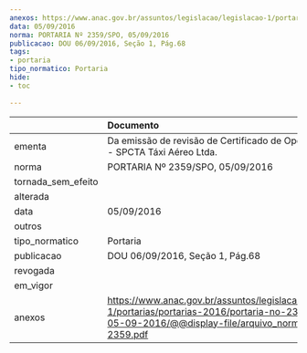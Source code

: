 ```yaml
---
anexos: https://www.anac.gov.br/assuntos/legislacao/legislacao-1/portarias/portarias-2016/portaria-no-2359-spo-05-09-2016/@@display-file/arquivo_norma/PA2016-2359.pdf
data: 05/09/2016
norma: PORTARIA Nº 2359/SPO, 05/09/2016
publicacao: DOU 06/09/2016, Seção 1, Pág.68
tags:
- portaria
tipo_normatico: Portaria
hide: 
- toc 
 
---
```


|                    | Documento                                                                                                                                                      |
|:-------------------|:---------------------------------------------------------------------------------------------------------------------------------------------------------------|
| ementa             | Da emissão de revisão de Certificado de Operador Aéreo - SPCTA Táxi Aéreo Ltda.                                                                                |
| norma              | PORTARIA Nº 2359/SPO, 05/09/2016                                                                                                                               |
| tornada_sem_efeito |                                                                                                                                                                |
| alterada           |                                                                                                                                                                |
| data               | 05/09/2016                                                                                                                                                     |
| outros             |                                                                                                                                                                |
| tipo_normatico     | Portaria                                                                                                                                                       |
| publicacao         | DOU 06/09/2016, Seção 1, Pág.68                                                                                                                                |
| revogada           |                                                                                                                                                                |
| em_vigor           |                                                                                                                                                                |
| anexos             | https://www.anac.gov.br/assuntos/legislacao/legislacao-1/portarias/portarias-2016/portaria-no-2359-spo-05-09-2016/@@display-file/arquivo_norma/PA2016-2359.pdf |